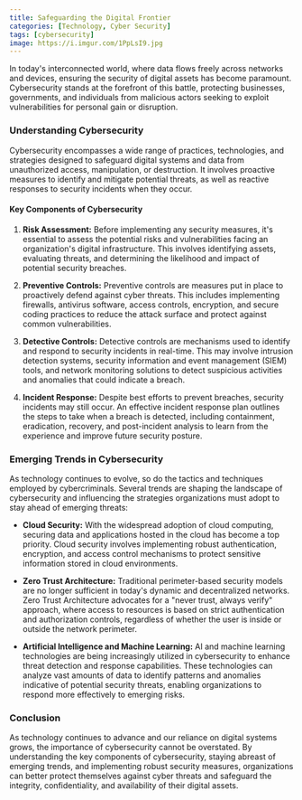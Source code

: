 ```yaml
---
title: Safeguarding the Digital Frontier
categories: [Technology, Cyber Security]
tags: [cybersecurity]
image: https://i.imgur.com/1PpLsI9.jpg
---
```


In today's interconnected world, where data flows freely across networks and devices, ensuring the security of digital assets has become paramount. Cybersecurity stands at the forefront of this battle, protecting businesses, governments, and individuals from malicious actors seeking to exploit vulnerabilities for personal gain or disruption.

### Understanding Cybersecurity

Cybersecurity encompasses a wide range of practices, technologies, and strategies designed to safeguard digital systems and data from unauthorized access, manipulation, or destruction. It involves proactive measures to identify and mitigate potential threats, as well as reactive responses to security incidents when they occur.

#### Key Components of Cybersecurity

1. **Risk Assessment:** Before implementing any security measures, it's essential to assess the potential risks and vulnerabilities facing an organization's digital infrastructure. This involves identifying assets, evaluating threats, and determining the likelihood and impact of potential security breaches.

2. **Preventive Controls:** Preventive controls are measures put in place to proactively defend against cyber threats. This includes implementing firewalls, antivirus software, access controls, encryption, and secure coding practices to reduce the attack surface and protect against common vulnerabilities.

3. **Detective Controls:** Detective controls are mechanisms used to identify and respond to security incidents in real-time. This may involve intrusion detection systems, security information and event management (SIEM) tools, and network monitoring solutions to detect suspicious activities and anomalies that could indicate a breach.

4. **Incident Response:** Despite best efforts to prevent breaches, security incidents may still occur. An effective incident response plan outlines the steps to take when a breach is detected, including containment, eradication, recovery, and post-incident analysis to learn from the experience and improve future security posture.

### Emerging Trends in Cybersecurity

As technology continues to evolve, so do the tactics and techniques employed by cybercriminals. Several trends are shaping the landscape of cybersecurity and influencing the strategies organizations must adopt to stay ahead of emerging threats:

- **Cloud Security:** With the widespread adoption of cloud computing, securing data and applications hosted in the cloud has become a top priority. Cloud security involves implementing robust authentication, encryption, and access control mechanisms to protect sensitive information stored in cloud environments.

- **Zero Trust Architecture:** Traditional perimeter-based security models are no longer sufficient in today's dynamic and decentralized networks. Zero Trust Architecture advocates for a "never trust, always verify" approach, where access to resources is based on strict authentication and authorization controls, regardless of whether the user is inside or outside the network perimeter.

- **Artificial Intelligence and Machine Learning:** AI and machine learning technologies are being increasingly utilized in cybersecurity to enhance threat detection and response capabilities. These technologies can analyze vast amounts of data to identify patterns and anomalies indicative of potential security threats, enabling organizations to respond more effectively to emerging risks.

### Conclusion

As technology continues to advance and our reliance on digital systems grows, the importance of cybersecurity cannot be overstated. By understanding the key components of cybersecurity, staying abreast of emerging trends, and implementing robust security measures, organizations can better protect themselves against cyber threats and safeguard the integrity, confidentiality, and availability of their digital assets.
